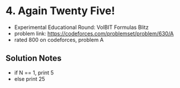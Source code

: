# 4. Again Twenty Five!

* Experimental Educational Round: VolBIT Formulas Blitz
* problem link: https://codeforces.com/problemset/problem/630/A
* rated 800 on codeforces, problem A

## Solution Notes

* if N == 1, print 5
* else print 25
